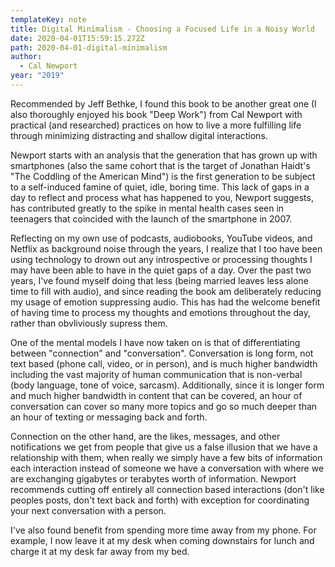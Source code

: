 ```yaml
---
templateKey: note
title: Digital Minimalism - Choosing a Focused Life in a Noisy World
date: 2020-04-01T15:59:15.272Z
path: 2020-04-01-digital-minimalism
author:
  - Cal Newport
year: "2019"
---
```


Recommended by Jeff Bethke, I found this book to be another great one (I also thoroughly enjoyed his book "Deep Work") from Cal Newport with practical (and researched) practices on how to live a more fulfilling life through minimizing distracting and shallow digital interactions.

Newport starts with an analysis that the generation that has grown up with smartphones (also the same cohort that is the target of Jonathan Haidt's "The Coddling of the American Mind") is the first generation to be subject to a self-induced famine of quiet, idle, boring time. This lack of gaps in a day to reflect and process what has happened to you, Newport suggests, has contributed greatly to the spike in mental health cases seen in teenagers that coincided with the launch of the smartphone in 2007.

Reflecting on my own use of podcasts, audiobooks, YouTube videos, and Netflix as background noise through the years, I realize that I too have been using technology to drown out any introspective or processing thoughts I may have been able to have in the quiet gaps of a day. Over the past two years, I've found myself doing that less (being married leaves less alone time to fill with audio), and since reading the book am deliberately reducing my usage of emotion suppressing audio. This has had the welcome benefit of having time to process my thoughts and emotions throughout the day, rather than obvliviously supress them.

One of the mental models I have now taken on is that of differentiating between "connection" and "conversation". Conversation is long form, not text based (phone call, video, or in person), and is much higher bandwidth including the vast majority of human communication that is non-verbal (body language, tone of voice, sarcasm). Additionally, since it is longer form and much higher bandwidth in content that can be covered, an hour of conversation can cover so many more topics and go so much deeper than an hour of texting or messaging back and forth.

Connection on the other hand, are the likes, messages, and other notifications we get from people that give us a false illusion that we have a relationship with them, when really we simply have a few bits of information each interaction instead of someone we have a conversation with where we are exchanging gigabytes or terabytes worth of information. Newport recommends cutting off entirely all connection based interactions (don't like peoples posts, don't text back and forth) with exception for coordinating your next conversation with a person.

I've also found benefit from spending more time away from my phone. For example, I now leave it at my desk when coming downstairs for lunch and charge it at my desk far away from my bed.
